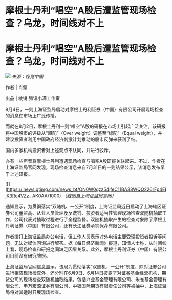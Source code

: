 # 摩根士丹利“唱空”A股后遭监管现场检查？乌龙，时间线对不上

# 摩根士丹利“唱空”A股后遭监管现场检查？乌龙，时间线对不上

![](https://inews.gtimg.com/news_bt/OOpmFRfqUnE8katLGiF03nbfsvQKyBa3mKH4MNLe4s-0QAA/1000)
_来源：视觉中国_

作者 | 肖望

出品 | 棱镜·腾讯小满工作室

8月4日，一则上海证监局启动对摩根士丹利证券（中国）有限公司开展现场检查的消息在市场上广泛传播。

而就在8月2日，摩根士丹利一则“唱空”A股的研报在市场上引起广泛关注。该研报将中国股市的评级从“超配”（Over weight）调整至“标配”（Equal
weight），并建议投资者利用中国政府经济刺激计划推动的股市反弹来获利了结。

国内多家机构投资者对上述观点不认同，并进行驳斥。

亦有一些声音将摩根士丹利遭遇现场检查与唱空A股研报关联起来。不过，作者在上海证监局官网发现，现场检查消息来自7月31日的一则结果公示，该消息发布早于上述研报。

![](https://inews.gtimg.com/news_bt/ON0W0gzz54jfeC11BA38WQQ226rFp4EIjK3Re4VZz-
AK0AA/1000) _（截图自上海证监局官网）_

通知显示，为贯彻落实“双随机、一公开”制度，上海证监局近日启动了上海辖区证券公司董监高、从业人员管理及反洗钱、投资者适当性管理现场检查双随机抽取工作，公司代表对抽取过程进行了全程监督。双随机抽取产生的检查对象除了摩根士丹利证券（中国）有限公司，还有长江证券承销保荐有限公司。

作者拨打上海证监局办公电话，但工作人员表示对外电话主要受理投资者投诉等问题，无法对媒体问询进行解答。据《每日经济新闻》报道，知情人士称，从时间线上看，现场检查和研报之间缺乏因果关系。此外，摩根士丹利证券（中国）有限公司目前没有研究牌照。

上海证监局官网信息显示，该局为贯彻落实“双随机、一公开”制度，除对证券公司进行相应现场检查外，还分别在6月9日、6月14日披露了对证券基金经营机构、期货公司的现场检查双随机抽取结果，包括兴业基金管理有限公司、朱雀基金管理有限公司、申万宏源证券有限公司、中银国际期货有限责任公司等被抽中，上海证监局将对其适时开展现场检查。

